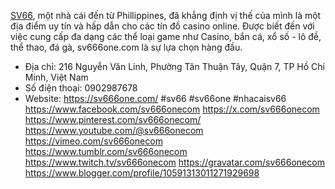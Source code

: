 [SV66](https://sv666one.com/ ), một nhà cái đến từ Phillippines, đã khẳng định vị thế của mình là một địa điểm uy tín và hấp dẫn cho các tín đồ casino online. Được biết đến với việc cung cấp đa dạng các thể loại game như Casino, bắn cá, xổ số - lô đề, thể thao, đá gà, sv666one.com là sự lựa chọn hàng đầu.

- Địa chỉ: 216 Nguyễn Văn Linh, Phường Tân Thuận Tây, Quận 7, TP Hồ Chí Minh, Việt Nam
- Số điện thoại: 0902987678
- Website: https://sv666one.com/ 
#sv66 #sv66one #nhacaisv66
https://www.facebook.com/sv666onecom
https://x.com/sv666onecom
https://www.pinterest.com/sv666onecom/
https://www.youtube.com/@sv666onecom
https://vimeo.com/sv666onecom
https://www.tumblr.com/sv666onecom
https://www.twitch.tv/sv666onecom
https://gravatar.com/sv666onecom
https://www.blogger.com/profile/10591313011271929698